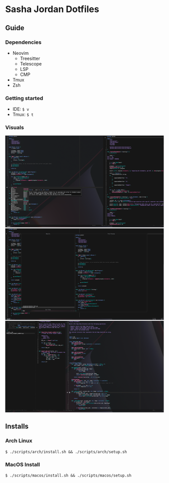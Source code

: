 # Sasha Jordan Dotfiles

## Guide

### Dependencies

- Neovim
    - Treesitter
    - Telescope
    - LSP
    - CMP
- Tmux
- Zsh

### Getting started

- IDE: `$ v`
- Tmux: `$ t`

### Visuals

![Golang](./assets/1.png)
![Telescope](./assets/2.png)
![Python](./assets/3.png)

## Installs

### Arch Linux

```
$ ./scripts/arch/install.sh && ./scripts/arch/setup.sh
```

### MacOS Install

```
$ ./scripts/macos/install.sh && ./scripts/macos/setup.sh
```

